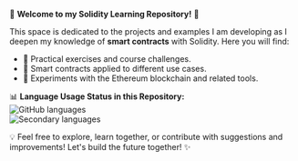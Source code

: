 🌟 **Welcome to my Solidity Learning Repository!** 🌟  

This space is dedicated to the projects and examples I am developing as I deepen my knowledge of **smart contracts** with Solidity. Here you will find:  

- 🔧 Practical exercises and course challenges.  
- 📜 Smart contracts applied to different use cases.  
- 🚀 Experiments with the Ethereum blockchain and related tools.  

📊 **Language Usage Status in this Repository:**  
![GitHub languages](https://img.shields.io/github/languages/top/NotDiasz/Curso-Solidity?style=flat&logo=github)  
![Secondary languages](https://img.shields.io/github/languages/count/NotDiasz/Curso-Solidity?style=flat&logo=github)  

💡 Feel free to explore, learn together, or contribute with suggestions and improvements! Let's build the future together! ✨


